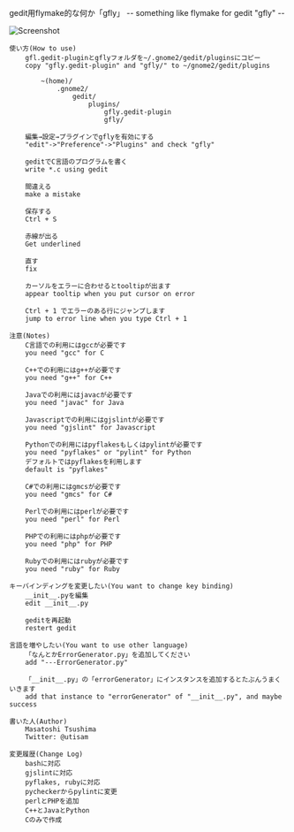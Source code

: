 gedit用flymake的な何か「gfly」
	-- something like flymake for gedit "gfly" --

![Screenshot](gfly/blob/master/Screenshot.png)

	使い方(How to use)
		gfl.gedit-pluginとgflyフォルダを~/.gnome2/gedit/pluginsにコピー
		copy "gfly.gedit-plugin" and "gfly/" to ~/gnome2/gedit/plugins
		
			~(home)/
				.gnome2/
					gedit/
						plugins/
							gfly.gedit-plugin
							gfly/
		
		編集→設定→プラグインでgflyを有効にする
		"edit"->"Preference"->"Plugins" and check "gfly"
		
		geditでC言語のプログラムを書く
		write *.c using gedit
		
		間違える
		make a mistake
		
		保存する
		Ctrl + S
		
		赤線が出る
		Get underlined
		
		直す
		fix
		
		カーソルをエラーに合わせるとtooltipが出ます
		appear tooltip when you put cursor on error
		
		Ctrl + 1 でエラーのある行にジャンプします
		jump to error line when you type Ctrl + 1
		
	注意(Notes)
		C言語での利用にはgccが必要です
		you need "gcc" for C
		
		C++での利用にはg++が必要です
		you need "g++" for C++
		
		Javaでの利用にはjavacが必要です
		you need "javac" for Java
		
		Javascriptでの利用にはgjslintが必要です
		you need "gjslint" for Javascript
		
		Pythonでの利用にはpyflakesもしくはpylintが必要です
		you need "pyflakes" or "pylint" for Python
		デフォルトではpyflakesを利用します
		default is "pyflakes"
		
		C#での利用にはgmcsが必要です
		you need "gmcs" for C#
		
		Perlでの利用にはperlが必要です
		you need "perl" for Perl
		
		PHPでの利用にはphpが必要です
		you need "php" for PHP
		
		Rubyでの利用にはrubyが必要です
		you need "ruby" for Ruby
		
	キーバインディングを変更したい(You want to change key binding)
		__init__.pyを編集
		edit __init__.py
		
		geditを再起動
		restert gedit
	
	言語を増やしたい(You want to use other language)
		「なんとかErrorGenerator.py」を追加してください
		add "---ErrorGenerator.py"
		
		「__init__.py」の「errorGenerator」にインスタンスを追加するとたぶんうまくいきます
		add that instance to "errorGenerator" of "__init__.py", and maybe success
	
	書いた人(Author)
		Masatoshi Tsushima
		Twitter: @utisam

	変更履歴(Change Log)
		bashに対応
		gjslintに対応
		pyflakes, rubyに対応
		pycheckerからpylintに変更
		perlとPHPを追加
		C++とJavaとPython
		Cのみで作成

